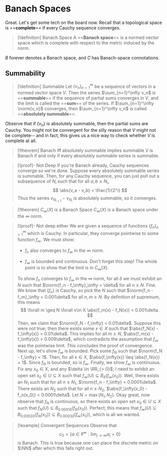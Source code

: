 # Banach Spaces 

Great. Let's get some tech on the board now. Recall that a topological space is ==**complete**== if every Cauchy sequence converges. 

> [!definition] Banach Space
A ==**Banach space**== is a normed vector space which is complete with respect to the metric induced by the norm. 

$B$ forever denotes a Banach space, and $C$ has Banach-space connotations.

## Summability 

> [!definition] Summable
Let $\{v_n\}_{n=1}^\infty$ be a sequence of vectors in a normed vector space $V$. Then the series $\sum_{n=1}^\infty v_n$ is ==**summable**== if the sequence of partial sums converges in $V$, and the limit is called the ==**sum**== of the series. If $\sum_{n=1}^\infty \norm{v_n}$ converges, then $\sum_{n=1}^\infty v_n$ is called ==**absolutely summable**==. 

Observe that if $\{v_n\}$ is absolutely summable, then the partial sums are Cauchy. You might not be convergent for the silly reason that $V$ might not be complete-- and in fact, this gives us a nice way to check whether $V$ is complete at all. 

> [!theorem] Banach iff absolutely summable implies summable
$V$ is Banach if and only if every absolutely summable series is summable. 

> [!proof]- Not Deep
If you're Banach already, Cauchy sequences converge so we're done. Suppose every absolutely summable series is summable. Then, for any Cauchy sequence, you can just pull out a subsequence of $N_i$ such that for all $a,b\geq N_i$, $$ \abs{v_a - v_b} < \frac{1}{2^i} $$ Thus the series $v_{N_{i+1}} - v_{N_i}$ is absolutely summable, so it converges. 


>[!theorem] $C_\infty(X)$ is a Banach Space
$C_\infty(X)$ is a Banach space under the $\infty$ norm. 

> [!proof]- Not deep either
We are given a sequence of functions $\{f_n\}_{n=1}^\infty$ which is Cauchy. In particular, they converge pointwise to some function $f_\infty$. We must show: 
>  -  $f_n$ also converges to $f_\infty$ in the $\infty$ norm. 
>  
>  -  $f_\infty$ is bounded and continuous. Don't forget this step! The whole point is to show that the limit is in $C_\infty(X)$. 
>  
>  To show $f_n$ converges to $f_\infty$ in the $\infty$ norm, for all $\delta$ we must exhibit an $N$ such that $\norm{f_n - f_\infty}_\infty < \delta$ for all $n \geq N$. Fine. We know that $\{f_n\}$ is Cauchy, so pick the $N$ such that $\norm{f_n - f_m}_\infty < 0.001\delta$ for all $n, m \geq N$. By definition of supremum, this means $$ \forall m \geq N \forall x\in X \abs{f_m(x) - f_N(x)} < 0.001\delta. $$ Then, we claim that $\norm{f_N - f_\infty} < 0.01\delta$. Suppose this were not true; then there exists some $x\in X$ such that $\abs{f_N(x) - f_\infty(x)} > 0.01\delta$. This implies for all $m \geq N$, $\abs{f_m(x) - f_\infty(x)} > 0.009\delta$, which contradicts the assumption that $f_\infty$ was the pointwise limit. This concludes the proof of convergence. Next up, let's show $f_\infty$ is bounded. Pick some $f_N$ such that $\norm{f_N - f_\infty} < 1$. Then, for all $x\in X$, $\abs{f_\infty(x)} \leq \abs{f_N(x)} + 1$. Since $f_N$ is bounded, so is $f_\infty$. Finally, we show $f_\infty$ is continuous. Fix any $x_0\in X$, and any $\delta \in \RR_{> 0}$; I need to exhibit an open set $x_0 \in U \subseteq X$ such that $f_\infty(U) \subseteq B_\delta(f_\infty(x_0))$. Well, there exists an $N_1$ such that for all $n \geq N_1$, $\norm{f_n - f_\infty} < 0.0001\delta$. There exists an $N_2$ such that for all $n \geq N_2$, $\abs{f_\infty(x_0) - f_n(x_0)} < 0.0001\delta$. Let $N = \max(N_1,N_2)$. Okay great, now observe that $f_N$ is continuous, so there exists an open set $x_0 \in U \subseteq X$ such that $f_N(U) \subseteq B_{0.0001\delta}(f_N(x_0))$. Perfect; this means that $f_\infty(U) \subseteq B_{0.0002\delta}(f_N(x_0))\subseteq B_{0.0003\delta}(f_\infty(x_0))$, which is all we wanted. 

> [!example] Convergent Sequences
Observe that $$ c_0 = \{a\in \ell^\infty: \lim_{j\to \infty} a_j = 0\} $$ is Banach. This is true because one can place the discrete metric on $\NN$ after which this falls right out.
